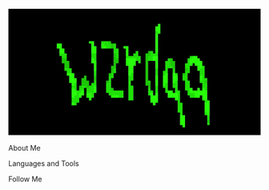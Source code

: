 [![Header](https://github.com/wzrdqq/wzrdqq/blob/main/assets/header.gif)](https://steamcommunity.com/id/wzrdqq/)

About Me

Languages and Tools

Follow Me
